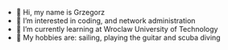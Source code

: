 - 👋 Hi, my name is Grzegorz
- 👀 I’m interested in coding, and network administration
- 🌱 I’m currently learning at Wroclaw University of Technology
- :guitar: My hobbies are: sailing, playing the guitar and scuba diving 
